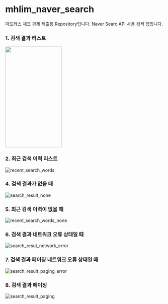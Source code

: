 # mhlim_naver_search
마드라스 체크 과제 제출용 Repository입니다. Naver Searc API 사용 검색 앱입니다.


### 1. 검색 결과 리스트
<img src="C:\mhlim\android_studio\mhlim_search\app\src\main\res\readme\search_result.jpg" width="180px" height="320px"></img>

### 2. 최근 검색 이력 리스트
![recent_search_words](./res/readme/recent_search_words.jpg)

### 4. 검색 결과가 없을 때
![search_result_none](./res/readme/search_result_none.jpg)

### 5. 최근 검색 이력이 없을 때
![recent_search_words_none](./res/readme/recent_search_words_none.jpg)

### 6. 검색 결과 네트워크 오류 상태일 때
![search_resut_network_error](./res/readme/search_resut_network_error.jpg)

### 7. 검색 결과 페이징 네트워크 오류 상태일 때
![search_result_paging_error](./res/readme/search_result_paging_error.jpg)

### 8. 검색 결과 페이징
![search_result_paging](./res/readme/search_result_paging.jpg)
